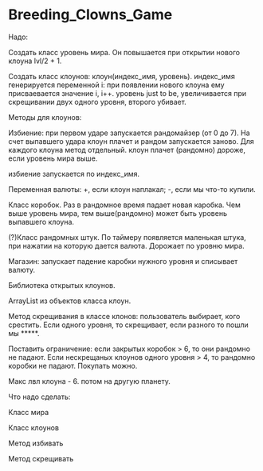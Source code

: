 # Breeding_Clowns_Game 
Надо:

Создать класс уровень мира. Он повышается при открытии нового клоуна lvl/2 + 1.

Создать класс клоунов: клоун(индекс_имя, уровень). индекс_имя генерируется переменной i: при появлении нового клоуна ему присваевается значение i, i++. уровень just to be, увеличивается при скрещивании двух одного уровня, второго убивает. 

Методы для клоунов: 

Избиение: при первом ударе запускается рандомайзер (от 0 до 7). На счет выпавшего удара клоун плачет и рандом запускается заново. Для каждого клоуна метод отдельный. клоун плачет (рандомно) дороже, если уровень мира выше. 

избиение запускается по индекс_имя. 

Переменная валюты: +, если клоун наплакал; -, если мы что-то купили. 

Класс коробок. Раз в рандомное время падает новая каробка. Чем выше уровень мира, тем выше(рандомно) может быть уровень выпавшего клоуна. 

(?)Класс рандомных штук. По таймеру появляется маленькая штука, при нажатии на которую дается валюта. Дорожает по уровню мира. 

Магазин: запускает падение каробки нужного уровня и списывает валюту. 

Библиотека открытых клоунов. 

ArrayList из объектов класса клоун. 

Метод скрещивания в классе клонов: пользователь выбирает, кого срестить. Если одного уровня, то скрещивает, если разного то пошли мы *****. 

Поставить ограничение: если закрытых коробок > 6, то они рандомно не падают. Если нескрещаных клоунов одного уровня > 4, то рандомно коробки не падают. Покупать можно. 

Макс лвл клоуна - 6. потом на другую планету. 

Что надо сделать: 

Класс мира 

Класс клоунов 

Метод избивать 

Метод скрещивать 

